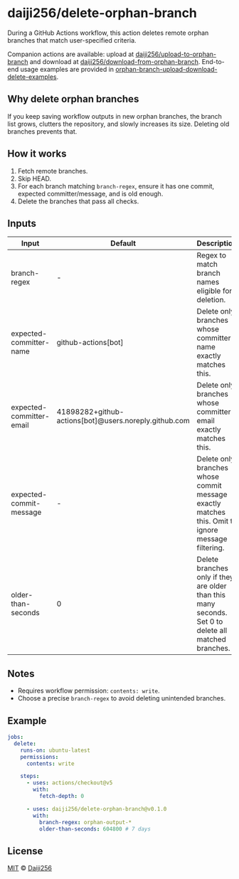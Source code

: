 # daiji256/delete-orphan-branch

During a GitHub Actions workflow, this action deletes remote orphan branches that match user-specified criteria.

Companion actions are available: upload at [daiji256/upload-to-orphan-branch](https://github.com/Daiji256/upload-to-orphan-branch) and download at [daiji256/download-from-orphan-branch](https://github.com/Daiji256/download-from-orphan-branch). End-to-end usage examples are provided in [orphan-branch-upload-download-delete-examples](https://github.com/Daiji256/orphan-branch-upload-download-delete-examples).

## Why delete orphan branches

If you keep saving workflow outputs in new orphan branches, the branch list grows, clutters the repository, and slowly increases its size. Deleting old branches prevents that.

## How it works

1. Fetch remote branches.
2. Skip HEAD.
3. For each branch matching `branch-regex`, ensure it has one commit, expected committer/message, and is old enough.
4. Delete the branches that pass all checks.

## Inputs

| Input                    | Default                                               | Description                                                                                          |
| ------------------------ | ----------------------------------------------------- | ---------------------------------------------------------------------------------------------------- |
| branch-regex             | -                                                     | Regex to match branch names eligible for deletion.                                                   |
| expected-committer-name  | github-actions[bot]                                   | Delete only branches whose committer name exactly matches this.                                      |
| expected-committer-email | 41898282+github-actions[bot]@users.noreply.github.com | Delete only branches whose committer email exactly matches this.                                     |
| expected-commit-message  | -                                                     | Delete only branches whose commit message exactly matches this. Omit to ignore message filtering.    |
| older-than-seconds       | 0                                                     | Delete branches only if they are older than this many seconds. Set 0 to delete all matched branches. |

## Notes

- Requires workflow permission: `contents: write`.
- Choose a precise `branch-regex` to avoid deleting unintended branches.

## Example

```yaml
jobs:
  delete:
    runs-on: ubuntu-latest
    permissions:
      contents: write

    steps:
      - uses: actions/checkout@v5
        with:
          fetch-depth: 0

      - uses: daiji256/delete-orphan-branch@v0.1.0
        with:
          branch-regex: orphan-output-*
          older-than-seconds: 604800 # 7 days
```

## License

[MIT](LICENSE) © [Daiji256](https://github.com/Daiji256)
